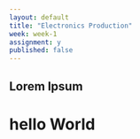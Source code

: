 ```yaml
---
layout: default
title: "Electronics Production"
week: week-1
assignment: y
published: false
---
```


## Lorem Ipsum
# hello World